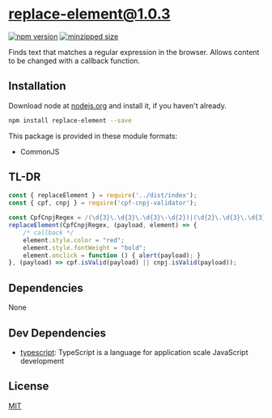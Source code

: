 # replace-element@1.0.3
 [![npm version](https://badge.fury.io/js/replace-element.svg)](https://npmjs.org/package/replace-element)  [![minzipped size](https://img.shields.io/bundlephobia/minzip/replace-element.svg)](https://bundlephobia.com/result?p=replace-element)

Finds text that matches a regular expression in the browser. Allows content to be changed with a callback function.

## Installation
Download node at [nodejs.org](http://nodejs.org) and install it, if you haven't already.

```sh
npm install replace-element --save
```

This package is provided in these module formats:

- CommonJS

## TL-DR ##

```js
const { replaceElement } = require('../dist/index');
const { cpf, cnpj } = require('cpf-cnpj-validator');

const CpfCnpjRegex = /(\d{3}\.\d{3}\.\d{3}\-\d{2})|(\d{2}\.\d{3}\.\d{3}\/\d{4}\-\d{2})/g;
replaceElement(CpfCnpjRegex, (payload, element) => {
    /* callback */
    element.style.color = "red";
    element.style.fontWeight = "bold";
    element.onclick = function () { alert(payload); }
}, (payload) => cpf.isValid(payload) || cnpj.isValid(payload));
```

## Dependencies

None

## Dev Dependencies

- [typescript](https://github.com/Microsoft/TypeScript): TypeScript is a language for application scale JavaScript development

## License
[MIT](https://opensource.org/licenses/MIT)
